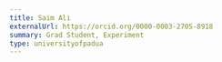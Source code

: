```yaml
---
title: Saim Ali
externalUrl: https://orcid.org/0000-0003-2705-8918
summary: Grad Student, Experiment
type: universityofpadua
---
```

